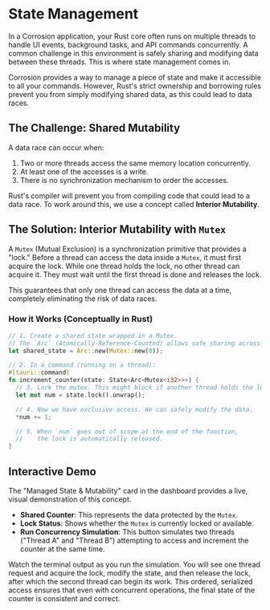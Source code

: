 # State Management

In a Corrosion application, your Rust core often runs on multiple threads to handle UI events, background tasks, and API commands concurrently. A common challenge in this environment is safely sharing and modifying data between these threads. This is where state management comes in.

Corrosion provides a way to manage a piece of state and make it accessible to all your commands. However, Rust's strict ownership and borrowing rules prevent you from simply modifying shared data, as this could lead to data races.

## The Challenge: Shared Mutability

A data race can occur when:
1. Two or more threads access the same memory location concurrently.
2. At least one of the accesses is a write.
3. There is no synchronization mechanism to order the accesses.

Rust's compiler will prevent you from compiling code that could lead to a data race. To work around this, we use a concept called **Interior Mutability**.

## The Solution: Interior Mutability with `Mutex`

A `Mutex` (Mutual Exclusion) is a synchronization primitive that provides a "lock." Before a thread can access the data inside a `Mutex`, it must first acquire the lock. While one thread holds the lock, no other thread can acquire it. They must wait until the first thread is done and releases the lock.

This guarantees that only one thread can access the data at a time, completely eliminating the risk of data races.

### How it Works (Conceptually in Rust)

```rust
// 1. Create a shared state wrapped in a Mutex.
// The `Arc` (Atomically-Reference-Counted) allows safe sharing across threads.
let shared_state = Arc::new(Mutex::new(0));

// 2. In a command (running on a thread):
#[tauri::command]
fn increment_counter(state: State<Arc<Mutex<i32>>>) {
  // 3. Lock the mutex. This might block if another thread holds the lock.
  let mut num = state.lock().unwrap();

  // 4. Now we have exclusive access. We can safely modify the data.
  *num += 1;

  // 5. When `num` goes out of scope at the end of the function,
  //    the lock is automatically released.
}
```

## Interactive Demo

The "Managed State & Mutability" card in the dashboard provides a live, visual demonstration of this concept.

-   **Shared Counter**: This represents the data protected by the `Mutex`.
-   **Lock Status**: Shows whether the `Mutex` is currently locked or available.
-   **Run Concurrency Simulation**: This button simulates two threads ("Thread A" and "Thread B") attempting to access and increment the counter at the same time.

Watch the terminal output as you run the simulation. You will see one thread request and acquire the lock, modify the state, and then release the lock, after which the second thread can begin its work. This ordered, serialized access ensures that even with concurrent operations, the final state of the counter is consistent and correct.